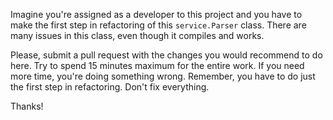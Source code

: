 Imagine you're assigned as a developer to this project and you
have to make the first step in refactoring of this `service.Parser` class.
There are many issues in this class, even though it compiles and works.

Please, submit a pull request with the changes you would recommend to
do here. Try to spend 15 minutes maximum for the entire work. If you
need more time, you're doing something wrong. Remember, you have to
do just the first step in refactoring. Don't fix everything.

Thanks!
